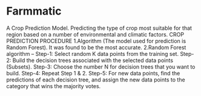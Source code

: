 # Farmmatic
A Crop Prediction Model.
Predicting the type of crop most suitable for that region based on a number of environmental and climatic factors. 
CROP PREDICTION PROCEDURE
1.Algorithm (The model used for prediction is Random Forest). It was found to be the most accurate. 
2.Random Forest algorithm –
Step-1: Select random K data points from the training set.
Step-2: Build the decision trees associated with the selected data points (Subsets).
Step-3: Choose the number N for decision trees that you want to build.
Step-4: Repeat Step 1 & 2.
Step-5: For new data points, find the predictions of each decision tree, and assign the new data points to the category that wins the majority votes.

